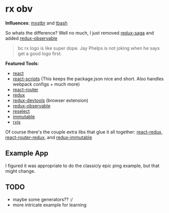 # rx obv

**Influences**: [mxstbr](https://github.com/mxstbr/react-boilerplate) and [tbash](https://github.com/tbash/react-starter)

So whats the difference? Well no much, I just removed [redux-saga](https://github.com/yelouafi/redux-saga)
and added [redux-observable](https://github.com/redux-observable/redux-observable)

> bc rx logo is like super dope. Jay Phelps is not joking when he says get a good logo first.

**Featured Tools**:

* [react](https://github.com/facebook/react)
* [react-scripts](https://github.com/facebookincubator/create-react-app) (This keeps the package.json nice and short. Also handles webpack configs + much more)
* [react-router](https://github.com/ReactTraining/react-router)
* [redux](https://github.com/reactjs/redux)
* [redux-devtools](https://github.com/zalmoxisus/redux-devtools-extension) (browser extension)
* [redux-observable](https://github.com/redux-observable/redux-observable)
* [reselect](https://github.com/reactjs/reselect)
* [immutable](https://github.com/facebook/immutable-js/)
* [rxjs](https://github.com/ReactiveX/rxjs)

Of course there's the couple extra libs that glue it all together:
[react-redux](https://github.com/reactjs/react-redux), [react-router-redux](https://github.com/reactjs/react-router-redux), and [redux-immutable](https://github.com/gajus/redux-immutable)

## Example App
I figured it was appropriate to do the classicly epic ping example, but that might change.

## TODO

* maybe some generators?? :/
* more intricate example for learning
